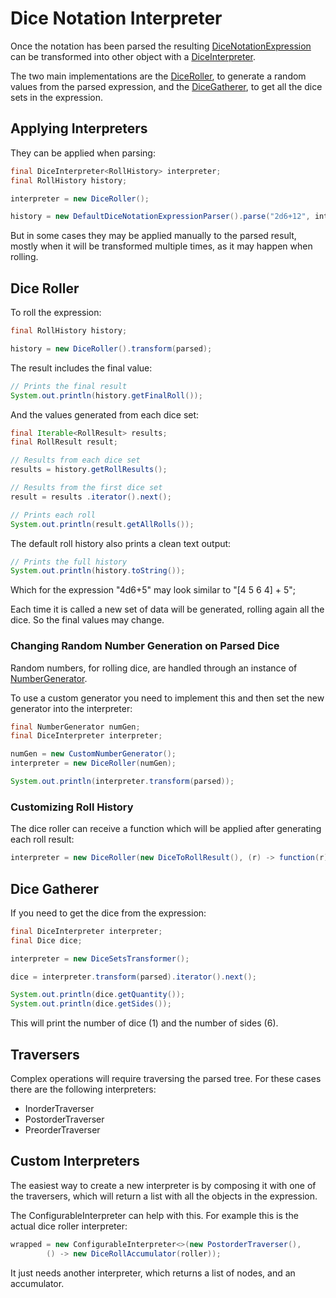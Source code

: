 # Dice Notation Interpreter

Once the notation has been parsed the resulting [DiceNotationExpression][dice_notation_expression] can be transformed into other object with a [DiceInterpreter][dice_interpreter].

The two main implementations are the [DiceRoller][dice_roller], to generate a random values from the parsed expression, and the [DiceGatherer][dice_gatherer], to get all the dice sets in the expression.

## Applying Interpreters

They can be applied when parsing:

```java
final DiceInterpreter<RollHistory> interpreter;
final RollHistory history;

interpreter = new DiceRoller();

history = new DefaultDiceNotationExpressionParser().parse("2d6+12", interpreter);
```

But in some cases they may be applied manually to the parsed result, mostly when it will be transformed multiple times, as it may happen when rolling.

## Dice Roller

To roll the expression:

```java
final RollHistory history;

history = new DiceRoller().transform(parsed);
```

The result includes the final value:

```java
// Prints the final result
System.out.println(history.getFinalRoll());
```

And the values generated from each dice set:

```java
final Iterable<RollResult> results;
final RollResult result;

// Results from each dice set
results = history.getRollResults();

// Results from the first dice set
result = results .iterator().next();

// Prints each roll
System.out.println(result.getAllRolls());
```

The default roll history also prints a clean text output:

```java
// Prints the full history
System.out.println(history.toString());
```

Which for the expression "4d6+5" may look similar to "[4 5 6 4] + 5";

Each time it is called a new set of data will be generated, rolling again all the dice. So the final values may change.

### Changing Random Number Generation on Parsed Dice

Random numbers, for rolling dice, are handled through an instance of [NumberGenerator][number_generator].

To use a custom generator you need to implement this and then set the new generator into the interpreter:

```java
final NumberGenerator numGen;
final DiceInterpreter interpreter;

numGen = new CustomNumberGenerator();
interpreter = new DiceRoller(numGen);

System.out.println(interpreter.transform(parsed));
```

### Customizing Roll History

The dice roller can receive a function which will be applied after generating each roll result:

```java
interpreter = new DiceRoller(new DiceToRollResult(), (r) -> function(r));
```

## Dice Gatherer

If you need to get the dice from the expression:

```java
final DiceInterpreter interpreter;
final Dice dice;

interpreter = new DiceSetsTransformer();

dice = interpreter.transform(parsed).iterator().next();

System.out.println(dice.getQuantity());
System.out.println(dice.getSides());
```

This will print the number of dice (1) and the number of sides (6).


## Traversers

Complex operations will require traversing the parsed tree. For these cases there are the following interpreters:

* InorderTraverser
* PostorderTraverser
* PreorderTraverser

## Custom Interpreters

The easiest way to create a new interpreter is by composing it with one of the traversers, which will return a list with all the objects in the expression.

The ConfigurableInterpreter can help with this. For example this is the actual dice roller interpreter:

```java
wrapped = new ConfigurableInterpreter<>(new PostorderTraverser(),
        () -> new DiceRollAccumulator(roller));
```

It just needs another interpreter, which returns a list of nodes, and an accumulator.

[dice_gatherer]: ./apidocs/com/bernardomg/tabletop/dice/interpreter/DiceGatherer.html
[dice_interpreter]: ./apidocs/com/bernardomg/tabletop/dice/interpreter/DiceInterpreter.html
[dice_notation_expression]: ./apidocs/com/bernardomg/tabletop/dice/notation/DiceNotationExpression.html
[dice_roller]: ./apidocs/com/bernardomg/tabletop/dice/interpreter/DiceRoller.html
[number_generator]: ./apidocs/com/bernardomg/tabletop/dice/random/NumberGenerator.html
